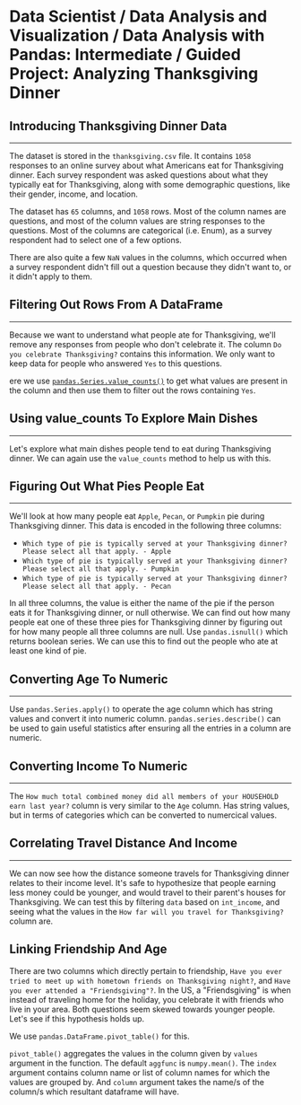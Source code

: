 # Data Scientist / Data Analysis and Visualization / Data Analysis with Pandas: Intermediate / Guided Project: Analyzing Thanksgiving Dinner

## Introducing Thanksgiving Dinner Data

-----

The dataset is stored in the `thanksgiving.csv` file. It contains `1058` responses to an online survey about what Americans eat for Thanksgiving dinner. Each survey respondent was asked questions about what they typically eat for Thanksgiving, along with some demographic questions, like their gender, income, and location. 

The dataset has `65` columns, and `1058` rows. Most of the column names are questions, and most of the column values are string responses to the questions. Most of the columns are categorical (i.e. Enum), as a survey respondent had to select one of a few options.

There are also quite a few `NaN` values in the columns, which occurred when a survey respondent didn't fill out a question because they didn't want to, or it didn't apply to them.

## Filtering Out Rows From A DataFrame

-----

Because we want to understand what people ate for Thanksgiving, we'll remove any responses from people who don't celebrate it. The column `Do you celebrate Thanksgiving?` contains this information. We only want to keep data for people who answered `Yes` to this questions.

ere we use [`pandas.Series.value_counts()`](http://pandas.pydata.org/pandas-docs/stable/generated/pandas.Series.value_counts.html) to get what values are present in the column and then use them to filter out the rows containing `Yes`. 

## Using value_counts To Explore Main Dishes

-----

Let's explore what main dishes people tend to eat during Thanksgiving dinner. We can again use the `value_counts` method to help us with this.

## Figuring Out What Pies People Eat

-----

We'll look at how many people eat `Apple`, `Pecan`, or `Pumpkin` pie during Thanksgiving dinner. This data is encoded in the following three columns:

- `Which type of pie is typically served at your Thanksgiving dinner? Please select all that apply. - Apple`
- `Which type of pie is typically served at your Thanksgiving dinner? Please select all that apply. - Pumpkin`
- `Which type of pie is typically served at your Thanksgiving dinner? Please select all that apply. - Pecan`

In all three columns, the value is either the name of the pie if the person eats it for Thanksgiving dinner, or null otherwise. We can find out how many people eat one of these three pies for Thanksgiving dinner by figuring out for how many people all three columns are null. Use `pandas.isnull()` which returns boolean series. We can use this to find out the people who ate at least one kind of pie.

## Converting Age To Numeric

-----

Use `pandas.Series.apply()` to operate the age column which has string values and convert it into numeric column. `pandas.series.describe()` can be used to gain useful statistics after ensuring all the entries in a column are numeric.

## Converting Income To Numeric

-----

The `How much total combined money did all members of your HOUSEHOLD earn last year?` column is very similar to the `Age` column. Has string values, but in terms of categories which can be converted to numercical values. 

## Correlating Travel Distance And Income

-----

We can now see how the distance someone travels for Thanksgiving dinner relates to their income level. It's safe to hypothesize that people earning less money could be younger, and would travel to their parent's houses for Thanksgiving. We can test this by filtering `data` based on `int_income`, and seeing what the values in the `How far will you travel for Thanksgiving?` column are.

## Linking Friendship And Age

There are two columns which directly pertain to friendship, `Have you ever tried to meet up with hometown friends on Thanksgiving night?`, and `Have you ever attended a "Friendsgiving"?`. In the US, a "Friendsgiving" is when instead of traveling home for the holiday, you celebrate it with friends who live in your area. Both questions seem skewed towards younger people. Let's see if this hypothesis holds up.

We use `pandas.DataFrame.pivot_table()` for this.

`pivot_table()` aggregates the values in the column given by `values` argument in the function. The default `aggfunc` is `numpy.mean()`. The `index` argument contains column name or list of column names for which the values are grouped by. And `column` argument takes the name/s of the column/s which resultant dataframe will have. 
